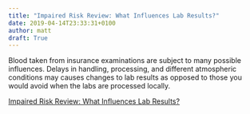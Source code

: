 ```yaml
---
title: "Impaired Risk Review: What Influences Lab Results?"
date: 2019-04-14T23:33:31+0100
author: matt
draft: True
---
```

Blood taken from insurance examinations are subject to many possible influences. Delays in handling, processing, and different atmospheric conditions may causes changes to lab results as opposed to those you would avoid when the labs are processed locally.

[ Impaired Risk Review: What Influences Lab Results? ]( https://brokerworldmag.com/what-influences-lab-results/ )

